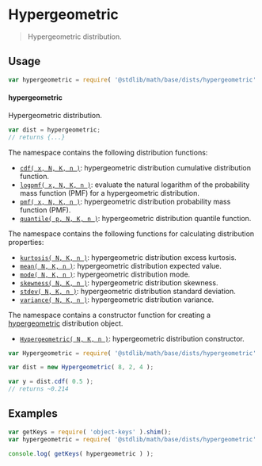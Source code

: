 <!--

@license Apache-2.0

Copyright (c) 2018 The Stdlib Authors.

Licensed under the Apache License, Version 2.0 (the "License");
you may not use this file except in compliance with the License.
You may obtain a copy of the License at

   http://www.apache.org/licenses/LICENSE-2.0

Unless required by applicable law or agreed to in writing, software
distributed under the License is distributed on an "AS IS" BASIS,
WITHOUT WARRANTIES OR CONDITIONS OF ANY KIND, either express or implied.
See the License for the specific language governing permissions and
limitations under the License.

-->

# Hypergeometric

> Hypergeometric distribution.

<section class="usage">

## Usage

```javascript
var hypergeometric = require( '@stdlib/math/base/dists/hypergeometric' );
```

#### hypergeometric

Hypergeometric distribution.

```javascript
var dist = hypergeometric;
// returns {...}
```

The namespace contains the following distribution functions:

<!-- <toc pattern="*+(cdf|pmf|mgf|quantile)*"> -->

<div class="namespace-toc">

-   <span class="signature">[`cdf( x, N, K, n )`][@stdlib/math/base/dists/hypergeometric/cdf]</span><span class="delimiter">: </span><span class="description">hypergeometric distribution cumulative distribution function.</span>
-   <span class="signature">[`logpmf( x, N, K, n )`][@stdlib/math/base/dists/hypergeometric/logpmf]</span><span class="delimiter">: </span><span class="description">evaluate the natural logarithm of the probability mass function (PMF) for a hypergeometric distribution.</span>
-   <span class="signature">[`pmf( x, N, K, n )`][@stdlib/math/base/dists/hypergeometric/pmf]</span><span class="delimiter">: </span><span class="description">hypergeometric distribution probability mass function (PMF).</span>
-   <span class="signature">[`quantile( p, N, K, n )`][@stdlib/math/base/dists/hypergeometric/quantile]</span><span class="delimiter">: </span><span class="description">hypergeometric distribution quantile function.</span>

</div>

<!-- </toc> -->

The namespace contains the following functions for calculating distribution properties:

<!-- <toc pattern="*+(entropy|kurtosis|mean|median|mode|skewness|stdev|variance)*"> -->

<div class="namespace-toc">

-   <span class="signature">[`kurtosis( N, K, n )`][@stdlib/math/base/dists/hypergeometric/kurtosis]</span><span class="delimiter">: </span><span class="description">hypergeometric distribution excess kurtosis.</span>
-   <span class="signature">[`mean( N, K, n )`][@stdlib/math/base/dists/hypergeometric/mean]</span><span class="delimiter">: </span><span class="description">hypergeometric distribution expected value.</span>
-   <span class="signature">[`mode( N, K, n )`][@stdlib/math/base/dists/hypergeometric/mode]</span><span class="delimiter">: </span><span class="description">hypergeometric distribution mode.</span>
-   <span class="signature">[`skewness( N, K, n )`][@stdlib/math/base/dists/hypergeometric/skewness]</span><span class="delimiter">: </span><span class="description">hypergeometric distribution skewness.</span>
-   <span class="signature">[`stdev( N, K, n )`][@stdlib/math/base/dists/hypergeometric/stdev]</span><span class="delimiter">: </span><span class="description">hypergeometric distribution standard deviation.</span>
-   <span class="signature">[`variance( N, K, n )`][@stdlib/math/base/dists/hypergeometric/variance]</span><span class="delimiter">: </span><span class="description">hypergeometric distribution variance.</span>

</div>

<!-- </toc> -->

The namespace contains a constructor function for creating a [hypergeometric][hypergeometric-distribution] distribution object.

<!-- <toc pattern="*ctor*"> -->

<div class="namespace-toc">

-   <span class="signature">[`Hypergeometric( N, K, n )`][@stdlib/math/base/dists/hypergeometric/ctor]</span><span class="delimiter">: </span><span class="description">hypergeometric distribution constructor.</span>

</div>

<!-- </toc> -->

```javascript
var Hypergeometric = require( '@stdlib/math/base/dists/hypergeometric' ).Hypergeometric;

var dist = new Hypergeometric( 8, 2, 4 );

var y = dist.cdf( 0.5 );
// returns ~0.214
```

</section>

<!-- /.usage -->

<section class="examples">

## Examples

<!-- TODO: better examples -->

<!-- eslint no-undef: "error" -->

```javascript
var getKeys = require( 'object-keys' ).shim();
var hypergeometric = require( '@stdlib/math/base/dists/hypergeometric' );

console.log( getKeys( hypergeometric ) );
```

</section>

<!-- /.examples -->

<section class="links">

[hypergeometric-distribution]: https://en.wikipedia.org/wiki/Hypergeometric_distribution

<!-- <toc-links> -->

[@stdlib/math/base/dists/hypergeometric/ctor]: https://github.com/stdlib-js/stdlib/tree/develop/lib/node_modules/%40stdlib/math/base/dists/hypergeometric/ctor

[@stdlib/math/base/dists/hypergeometric/kurtosis]: https://github.com/stdlib-js/stdlib/tree/develop/lib/node_modules/%40stdlib/math/base/dists/hypergeometric/kurtosis

[@stdlib/math/base/dists/hypergeometric/mean]: https://github.com/stdlib-js/stdlib/tree/develop/lib/node_modules/%40stdlib/math/base/dists/hypergeometric/mean

[@stdlib/math/base/dists/hypergeometric/mode]: https://github.com/stdlib-js/stdlib/tree/develop/lib/node_modules/%40stdlib/math/base/dists/hypergeometric/mode

[@stdlib/math/base/dists/hypergeometric/skewness]: https://github.com/stdlib-js/stdlib/tree/develop/lib/node_modules/%40stdlib/math/base/dists/hypergeometric/skewness

[@stdlib/math/base/dists/hypergeometric/stdev]: https://github.com/stdlib-js/stdlib/tree/develop/lib/node_modules/%40stdlib/math/base/dists/hypergeometric/stdev

[@stdlib/math/base/dists/hypergeometric/variance]: https://github.com/stdlib-js/stdlib/tree/develop/lib/node_modules/%40stdlib/math/base/dists/hypergeometric/variance

[@stdlib/math/base/dists/hypergeometric/cdf]: https://github.com/stdlib-js/stdlib/tree/develop/lib/node_modules/%40stdlib/math/base/dists/hypergeometric/cdf

[@stdlib/math/base/dists/hypergeometric/logpmf]: https://github.com/stdlib-js/stdlib/tree/develop/lib/node_modules/%40stdlib/math/base/dists/hypergeometric/logpmf

[@stdlib/math/base/dists/hypergeometric/pmf]: https://github.com/stdlib-js/stdlib/tree/develop/lib/node_modules/%40stdlib/math/base/dists/hypergeometric/pmf

[@stdlib/math/base/dists/hypergeometric/quantile]: https://github.com/stdlib-js/stdlib/tree/develop/lib/node_modules/%40stdlib/math/base/dists/hypergeometric/quantile

<!-- </toc-links> -->

</section>

<!-- /.links -->

